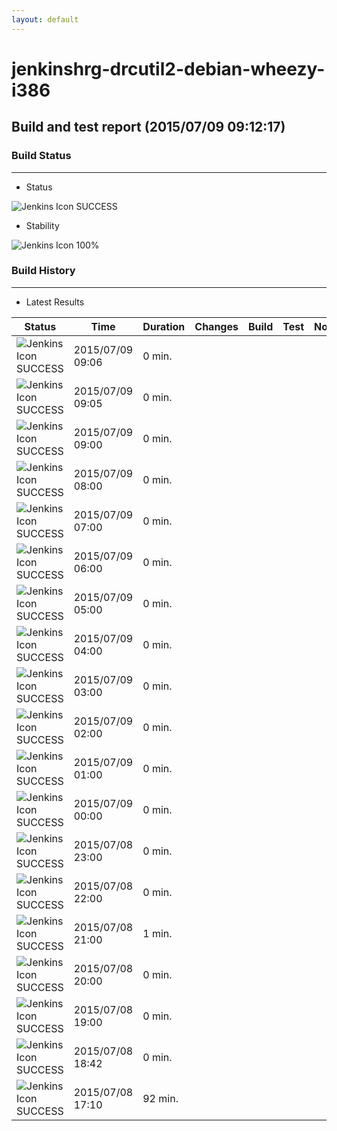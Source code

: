 ```yaml
---
layout: default
---
```

# jenkinshrg-drcutil2-debian-wheezy-i386
## Build and test report (2015/07/09 09:12:17)
### Build Status
___
* Status
  
![Jenkins Icon](http://jenkinshrg.github.io/images/48x48/blue.png)
SUCCESS
  
* Stability
  
![Jenkins Icon](http://jenkinshrg.github.io/images/48x48/health-80plus.png)
100%
  
### Build History
___
* Latest Results
  
|Status|Time|Duration|Changes|Build|Test|Note|
|---|---|---|---|---|---|---|
|![Jenkins Icon](http://jenkinshrg.github.io/images/24x24/blue.png)SUCCESS|2015/07/09 09:06|0 min.|||| |
|![Jenkins Icon](http://jenkinshrg.github.io/images/24x24/blue.png)SUCCESS|2015/07/09 09:05|0 min.|||| |
|![Jenkins Icon](http://jenkinshrg.github.io/images/24x24/blue.png)SUCCESS|2015/07/09 09:00|0 min.|||| |
|![Jenkins Icon](http://jenkinshrg.github.io/images/24x24/blue.png)SUCCESS|2015/07/09 08:00|0 min.|||| |
|![Jenkins Icon](http://jenkinshrg.github.io/images/24x24/blue.png)SUCCESS|2015/07/09 07:00|0 min.|||| |
|![Jenkins Icon](http://jenkinshrg.github.io/images/24x24/blue.png)SUCCESS|2015/07/09 06:00|0 min.|||| |
|![Jenkins Icon](http://jenkinshrg.github.io/images/24x24/blue.png)SUCCESS|2015/07/09 05:00|0 min.|||| |
|![Jenkins Icon](http://jenkinshrg.github.io/images/24x24/blue.png)SUCCESS|2015/07/09 04:00|0 min.|||| |
|![Jenkins Icon](http://jenkinshrg.github.io/images/24x24/blue.png)SUCCESS|2015/07/09 03:00|0 min.|||| |
|![Jenkins Icon](http://jenkinshrg.github.io/images/24x24/blue.png)SUCCESS|2015/07/09 02:00|0 min.|||| |
|![Jenkins Icon](http://jenkinshrg.github.io/images/24x24/blue.png)SUCCESS|2015/07/09 01:00|0 min.|||| |
|![Jenkins Icon](http://jenkinshrg.github.io/images/24x24/blue.png)SUCCESS|2015/07/09 00:00|0 min.|||| |
|![Jenkins Icon](http://jenkinshrg.github.io/images/24x24/blue.png)SUCCESS|2015/07/08 23:00|0 min.|||| |
|![Jenkins Icon](http://jenkinshrg.github.io/images/24x24/blue.png)SUCCESS|2015/07/08 22:00|0 min.|||| |
|![Jenkins Icon](http://jenkinshrg.github.io/images/24x24/blue.png)SUCCESS|2015/07/08 21:00|1 min.|||| |
|![Jenkins Icon](http://jenkinshrg.github.io/images/24x24/blue.png)SUCCESS|2015/07/08 20:00|0 min.|||| |
|![Jenkins Icon](http://jenkinshrg.github.io/images/24x24/blue.png)SUCCESS|2015/07/08 19:00|0 min.|||| |
|![Jenkins Icon](http://jenkinshrg.github.io/images/24x24/blue.png)SUCCESS|2015/07/08 18:42|0 min.|||| |
|![Jenkins Icon](http://jenkinshrg.github.io/images/24x24/blue.png)SUCCESS|2015/07/08 17:10|92 min.|||| |
